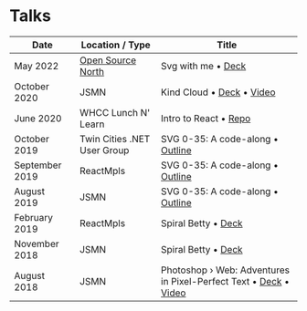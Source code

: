 # Talks

| Date           | Location / Type                       | Title                                                                                                                                                                  |
| -------------- | ------------------------------------- | ---------------------------------------------------------------------------------------------------------------------------------------------------------------------- |
| May 2022      | [Open Source North](https://opensourcenorth.com/)         | Svg with me • [Deck](https://github.com/shalanah/svgwithme-osn)
| October 2020   | JSMN       | Kind Cloud  • [Deck](https://jsmn.kindcloud.app) • [Video](https://www.youtube.com/watch?v=KEWTcc4kZdo&t=994s)                                                                                                    |
| June 2020      | WHCC Lunch N' Learn         | Intro to React • [Repo](https://github.com/shalanah/intro-to-react)                                                                                                           |
| October 2019   | Twin Cities .NET User Group  | SVG 0-35: A code-along • [Outline](./2019-10_SVG-0-35_Net.md)                                                                                                                    |
| September 2019 | ReactMpls                  | SVG 0-35: A code-along • [Outline](./2019-09_SVG-0-35_ReactMpls.md)                                                                                                              |
| August 2019    | JSMN                       | SVG 0-35: A code-along • [Outline](./2019-08_SVG-0-35_JSMN.md)                                                                                                                   |
| February 2019  | ReactMpls           | Spiral Betty • [Deck](https://docs.google.com/presentation/d/1-kLNUhVkpo2nxZsraMpHcjtfItZTqFkVUC3hmJU1orQ/edit?usp=sharing)                                                   |
| November 2018  | JSMN                 | Spiral Betty • [Deck](https://docs.google.com/presentation/d/1-kLNUhVkpo2nxZsraMpHcjtfItZTqFkVUC3hmJU1orQ/edit?usp=sharing)                                                   |
| August 2018    | JSMN                        | Photoshop › Web: Adventures in Pixel-Perfect Text • [Deck](https://docs.google.com/presentation/d/1Vk0OnUSUkvvBIiQdzJVvtHMCjGAWYWwf6r5c2N0_33g/edit#slide=id.g242018ca03_0_0) • [Video](https://www.youtube.com/watch?v=dEzZF6LSTA0&) |
